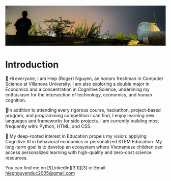 [![Header](https://github.com/hiepnguyenduc2005/hiepnguyenduc2005/blob/main/profile.jpg "Header")](http://positivevsnegative.pythonanywhere.com/)

# Introduction
👋 Hi everyone, I am Hiep (Roger) Nguyen, an honors freshman in Computer Science at Villanova University. I am also exploring a double major in Economics and a concentration in Cognitive Science, underlining my enthusiasm for the intersection of technology, economics, and human cognition.

🌱In addition to attending every rigorous course, hackathon, project-based program, and programming competition I can find, I enjoy learning new languages and frameworks for side projects. I am currently building most frequently with: Python, HTML, and CSS. 

💞️ My deep-rooted interest in Education propels my vision: applying Cognitive AI in behavioral economics or personalized STEM Education. My long-term goal is to develop an ecosystem where Vietnamese children can access personalized learning with high-quality and zero-cost science resources.

You can find me on [![LinkedIn][3.1]][3] or Email hiepnguyenduc2005@gmail.com

<!---
hiepnguyenduc2005/hiepnguyenduc2005 is a ✨ special ✨ repository because its `README.md` (this file) appears on your GitHub profile.
You can click the Preview link to take a look at your changes.
--->
